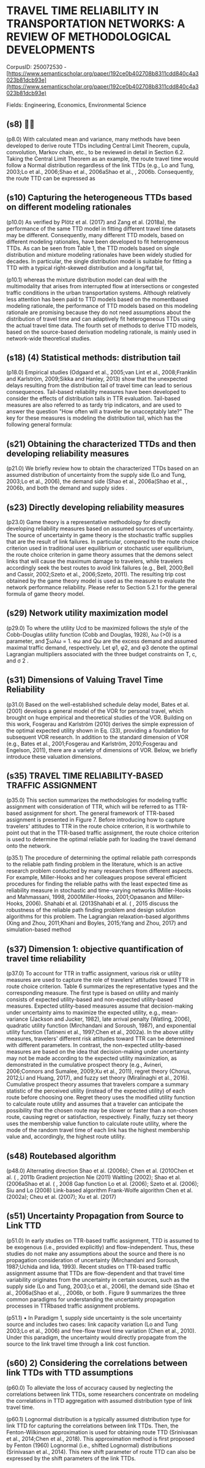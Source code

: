 # TRAVEL TIME RELIABILITY IN TRANSPORTATION NETWORKS: A REVIEW OF METHODOLOGICAL DEVELOPMENTS

CorpusID: 250072530 - [https://www.semanticscholar.org/paper/192ce0b402708b8311cdd840c4a3023b81dcb93e](https://www.semanticscholar.org/paper/192ce0b402708b8311cdd840c4a3023b81dcb93e)

Fields: Engineering, Economics, Environmental Science

## (s8) 
(p8.0) With calculated mean and variance, many methods have been developed to derive route TTDs including Central Limit Theorem, cupula, convolution, Markov chain, etc., to be reviewed in detail in Section 6.2. Taking the Central Limit Theorem as an example, the route travel time would follow a Normal distribution regardless of the link TTDs (e.g., Lo and Tung, 2003;Lo et al., 2006;Shao et al., 2006aShao et al., , 2006b. Consequently, the route TTD can be expressed as
## (s10) Capturing the heterogeneous TTDs based on different modeling rationales
(p10.0) As verified by Plötz et al. (2017) and Zang et al. (2018a), the performance of the same TTD model in fitting different travel time datasets may be different. Consequently, many different TTD models, based on different modeling rationales, have been developed to fit heterogeneous TTDs. As can be seen from Table 1, the TTD models based on single distribution and mixture modeling rationales have been widely studied for decades. In particular, the single distribution model is suitable for fitting a TTD with a typical right-skewed distribution and a long/fat tail,

(p10.1) whereas the mixture distribution model can deal with the multimodality that arises from interrupted flow at intersections or congested traffic conditions in the urban transportation systems. Although relatively less attention has been paid to TTD models based on the momentbased modeling rationale, the performance of TTD models based on this modeling rationale are promising because they do not need assumptions about the distribution of travel time and can adaptively fit heterogeneous TTDs using the actual travel time data. The fourth set of methods to derive TTD models, based on the source-based derivation modeling rationale, is mainly used in network-wide theoretical studies.
## (s18) (4) Statistical methods: distribution tail
(p18.0) Empirical studies (Odgaard et al., 2005;van Lint et al., 2008;Franklin and Karlström, 2009;Sikka and Hanley, 2013) show that the unexpected delays resulting from the distribution tail of travel time can lead to serious consequences. Tail-based reliability measures have been developed to consider the effects of distribution tails in TTR evaluation. Tail-based measures are also referred to as tardy trip indicators, and are used to answer the question "How often will a traveler be unacceptably late?" The key for these measures is modeling the distribution tail, which has the following general formula:
## (s21) Obtaining the characterized TTDs and then developing reliability measures
(p21.0) We briefly review how to obtain the characterized TTDs based on an assumed distribution of uncertainty from the supply side (Lo and Tung, 2003;Lo et al., 2006), the demand side (Shao et al., 2006a(Shao et al., , 2006b, and both the demand and supply sides .
## (s23) Directly developing reliability measures
(p23.0) Game theory is a representative methodology for directly developing reliability measures based on assumed sources of uncertainty. The source of uncertainty in game theory is the stochastic traffic supplies that are the result of link failures. In particular, compared to the route choice criterion used in traditional user equilibrium or stochastic user equilibrium, the route choice criterion in game theory assumes that the demons select links that will cause the maximum damage to travelers, while travelers accordingly seek the best routes to avoid link failures (e.g., Bell, 2000;Bell and Cassir, 2002;Szeto et al., 2006;Szeto, 2011). The resulting trip cost obtained by the game theory model is used as the measure to evaluate the network performance reliability. Please refer to Section 5.2.1 for the general formula of game theory model.
## (s29) Network utility maximization model
(p29.0) To where the utility Ucd to be maximized follows the style of the Cobb-Douglas utility function (Cobb and Douglas, 1928), λω (>0) is a parameter, and ∑ωλω = 1. eω and Qω are the excess demand and assumed maximal traffic demand, respectively. Let φ1, φ2, and φ3 denote the optimal Lagrangian multipliers associated with the three budget constraints on T, c, and σ 2 .
## (s31) Dimensions of Valuing Travel Time Reliability
(p31.0) Based on the well-established schedule delay model, Bates et al. (2001) develops a general model of the VOR for personal travel, which brought on huge empirical and theoretical studies of the VOR. Building on this work, Fosgerau and Karlström (2010) derives the simple expression of the optimal expected utility shown in Eq. (33), providing a foundation for subsequent VOR research. In addition to the standard dimension of VOR (e.g., Bates et al., 2001;Fosgerau and Karlström, 2010;Fosgerau and Engelson, 2011), there are a variety of dimensions of VOR. Below, we briefly introduce these valuation dimensions.
## (s35) TRAVEL TIME RELIABILITY-BASED TRAFFIC ASSIGNMENT
(p35.0) This section summarizes the methodologies for modeling traffic assignment with consideration of TTR, which will be referred to as TTR-based assignment for short. The general framework of TTR-based assignment is presented in Figure 7. Before introducing how to capture travelers' attitudes to TTR in the route choice criterion, it is worthwhile to point out that in the TTR-based traffic assignment, the route choice criterion is used to determine the optimal reliable path for loading the travel demand onto the network.

(p35.1) The procedure of determining the optimal reliable path corresponds to the reliable path finding problem in the literature, which is an active research problem conducted by many researchers from different aspects. For example, Miller-Hooks and her colleagues propose several efficient procedures for finding the reliable paths with the least expected time as reliability measure in stochastic and time-varying networks (Miller-Hooks and Mahmassani, 1998, 2000Miller-Hooks, 2001;Opasanon and Miller-Hooks, 2006). Shahabi et al. (2013Shahabi et al. ( , 2015 discuss the robustness of the reliable path finding problem and design solution algorithms for this problem. The Lagrangian relaxation-based algorithms (Xing and Zhou, 2011;Khani and Boyles, 2015;Yang and Zhou, 2017) and simulation-based method   
## (s37) Dimension 1: objective quantification of travel time reliability
(p37.0) To account for TTR in traffic assignment, various risk or utility measures are used to capture the role of travelers' attitudes toward TTR in route choice criterion. Table 6 summarizes the representative types and the corresponding measure. The first type is based on utility and mainly consists of expected utility-based and non-expected utility-based measures. Expected utility-based measures assume that decision-making under uncertainty aims to maximize the expected utility, e.g., mean-variance (Jackson and Jucker, 1982), late arrival penalty (Watling, 2006), quadratic utility function (Mirchandani and Soroush, 1987), and exponential utility function (Tatineni et al., 1997;Chen et al., 2002a). In the above utility measures, travelers' different risk attitudes toward TTR can be determined with different parameters. In contrast, the non-expected utility-based measures are based on the idea that decision-making under uncertainty may not be made according to the expected utility maximization, as demonstrated in the cumulative prospect theory (e.g., Avineri, 2006;Connors and Sumalee, 2009;Xu et al., 2011), regret theory (Chorus, 2012;Li and Huang, 2017), and fuzzy set theory (Miralinaghi et al., 2016). Cumulative prospect theory assumes that travelers compare a summary statistic of the perceived utility (instead of the expected utility) of each route before choosing one. Regret theory uses the modified utility function to calculate route utility and assumes that a traveler can anticipate the possibility that the chosen route may be slower or faster than a non-chosen route, causing regret or satisfaction, respectively. Finally, fuzzy set theory uses the membership value function to calculate route utility, where the mode of the random travel time of each link has the highest membership value and, accordingly, the highest route utility.
## (s48) Routebased algorithm
(p48.0) Alternating direction Shao et al. (2006b); Chen et al. (2010Chen et al. ( , 2011b Gradient projection Nie (2011) Waltling (2002); Shao et al. (2006aShao et al. ( , 2008 Gap function Lo et al. (2006); Szeto et al. (2006); Siu and Lo (2008) Link-based algorithm Frank-Wolfe algorithm Chen et al. (2002a); Cheu et al. (2007); Xu et al. (2017) 
## (s51) Uncertainty Propagation from Source to Link TTD
(p51.0) In early studies on TTR-based traffic assignment, TTD is assumed to be exogenous (i.e., provided explicitly) and flow-independent. Thus, these studies do not make any assumptions about the source and there is no propagation consideration of uncertainty (Mirchandani and Soroush, 1987;Uchida and Iida, 1993). Recent studies on TTR-based traffic assignment assume that TTDs are flow-dependent and that travel time variability originates from the uncertainty in certain sources, such as the supply side (Lo and Tung, 2003;Lo et al., 2006), the demand side (Shao et al., 2006a(Shao et al., , 2006b, or both . Figure 9 summarizes the three common paradigms for understanding the uncertainty propagation processes in TTRbased traffic assignment problems.

(p51.1) • In Paradigm 1, supply side uncertainty is the sole uncertainty source and includes two cases: link capacity variation (Lo and Tung 2003;Lo et al., 2006) and free-flow travel time variation (Chen et al., 2010). Under this paradigm, the uncertainty would directly propagate from the source to the link travel time through a link cost function.
## (s60) 2) Considering the correlations between link TTDs with TTD assumptions
(p60.0) To alleviate the loss of accuracy caused by neglecting the correlations between link TTDs, some researchers concentrate on modeling the correlations in TTD aggregation with assumed distribution type of link travel time.

(p60.1) Lognormal distribution is a typically assumed distribution type for link TTD for capturing the correlations between link TTDs. Then, the Fenton-Wilkinson approximation is used for obtaining route TTD (Srinivasan et al., 2014;Chen et al., 2018). This approximation method is first proposed by Fenton (1960)  Lognormal (i.e., shifted Lognormal) distributions (Srinivasan et al., 2014). This new shift parameter of route TTD can also be expressed by the shift parameters of the link TTDs.
